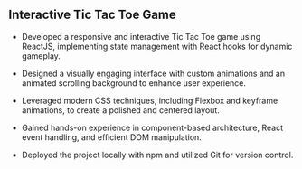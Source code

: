 ## Interactive Tic Tac Toe Game
- Developed a responsive and interactive Tic Tac Toe game using ReactJS, implementing state management with React hooks for dynamic gameplay.

- Designed a visually engaging interface with custom animations and an animated scrolling background to enhance user experience.

- Leveraged modern CSS techniques, including Flexbox and keyframe animations, to create a polished and centered layout.

- Gained hands-on experience in component-based architecture, React event handling, and efficient DOM manipulation.

- Deployed the project locally with npm and utilized Git for version control.
